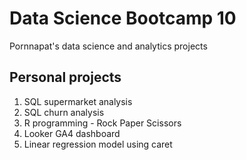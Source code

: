 # Data Science Bootcamp 10
Pornnapat's data science and analytics projects

## Personal projects
1. SQL supermarket analysis
2. SQL churn analysis
3. R programming - Rock Paper Scissors
4. Looker GA4 dashboard
5. Linear regression model using caret
